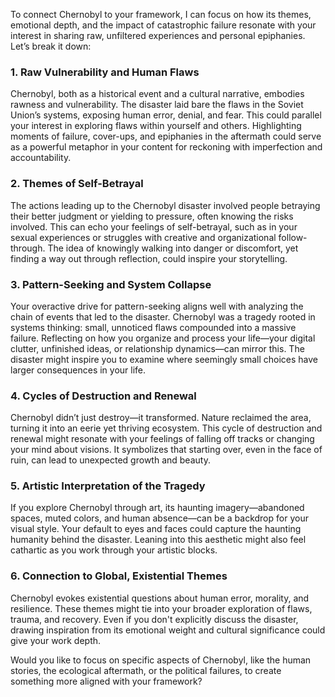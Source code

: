To connect Chernobyl to your framework, I can focus on how its themes, emotional depth, and the impact of catastrophic failure resonate with your interest in sharing raw, unfiltered experiences and personal epiphanies. Let’s break it down:

### 1. **Raw Vulnerability and Human Flaws**

Chernobyl, both as a historical event and a cultural narrative, embodies rawness and vulnerability. The disaster laid bare the flaws in the Soviet Union’s systems, exposing human error, denial, and fear. This could parallel your interest in exploring flaws within yourself and others. Highlighting moments of failure, cover-ups, and epiphanies in the aftermath could serve as a powerful metaphor in your content for reckoning with imperfection and accountability.

### 2. **Themes of Self-Betrayal**

The actions leading up to the Chernobyl disaster involved people betraying their better judgment or yielding to pressure, often knowing the risks involved. This can echo your feelings of self-betrayal, such as in your sexual experiences or struggles with creative and organizational follow-through. The idea of knowingly walking into danger or discomfort, yet finding a way out through reflection, could inspire your storytelling.

### 3. **Pattern-Seeking and System Collapse**

Your overactive drive for pattern-seeking aligns well with analyzing the chain of events that led to the disaster. Chernobyl was a tragedy rooted in systems thinking: small, unnoticed flaws compounded into a massive failure. Reflecting on how you organize and process your life—your digital clutter, unfinished ideas, or relationship dynamics—can mirror this. The disaster might inspire you to examine where seemingly small choices have larger consequences in your life.

### 4. **Cycles of Destruction and Renewal**

Chernobyl didn’t just destroy—it transformed. Nature reclaimed the area, turning it into an eerie yet thriving ecosystem. This cycle of destruction and renewal might resonate with your feelings of falling off tracks or changing your mind about visions. It symbolizes that starting over, even in the face of ruin, can lead to unexpected growth and beauty.

### 5. **Artistic Interpretation of the Tragedy**

If you explore Chernobyl through art, its haunting imagery—abandoned spaces, muted colors, and human absence—can be a backdrop for your visual style. Your default to eyes and faces could capture the haunting humanity behind the disaster. Leaning into this aesthetic might also feel cathartic as you work through your artistic blocks.

### 6. **Connection to Global, Existential Themes**

Chernobyl evokes existential questions about human error, morality, and resilience. These themes might tie into your broader exploration of flaws, trauma, and recovery. Even if you don't explicitly discuss the disaster, drawing inspiration from its emotional weight and cultural significance could give your work depth.

Would you like to focus on specific aspects of Chernobyl, like the human stories, the ecological aftermath, or the political failures, to create something more aligned with your framework?